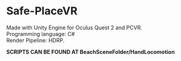 # Safe-PlaceVR
Made with Unity Engine for Oculus Quest 2 and PCVR.
</br>
Programming language: C#
</br>
Render Pipeline: HDRP.


<b>SCRIPTS CAN BE FOUND AT BeachSceneFolder/HandLocomotion</b>
